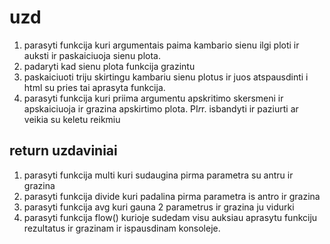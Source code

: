 # uzd

1. parasyti funkcija kuri argumentais paima kambario sienu ilgi ploti ir auksti
ir paskaiciuoja sienu plota.
2. padaryti kad sienu plota funkcija grazintu
3. paskaiciuoti triju skirtingu kambariu sienu plotus ir juos atspausdinti i html su pries tai aprasyta funkcija.
4. parasyti funkcija kuri priima argumentu apskritimo skersmeni ir apskaiciuoja ir grazina apskirtimo plota. PI*r*r. isbandyti ir paziurti ar veikia su keletu reikmiu



## return uzdaviniai

1. parasyti funkcija multi kuri sudaugina pirma parametra su antru ir grazina 
2. parasyti funkcija divide kuri padalina pirma parametra is antro ir grazina 
3. parasyti funkcija avg kuri gauna 2 parametrus ir grazina ju vidurki
4. parasyti funkcija flow() kurioje sudedam visu auksiau aprasytu funkciju rezultatus ir grazinam ir ispausdinam konsoleje.  